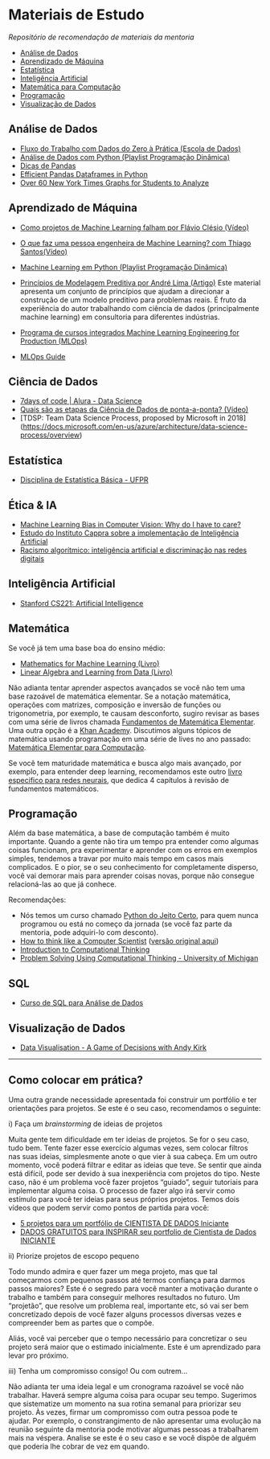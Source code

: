 # Materiais de Estudo
_Repositório de recomendação de materiais da mentoria_

* [Análise de Dados](#análise-de-dados)
* [Aprendizado de Máquina](#aprendizdo-de-máquina)
* [Estatística](#estatística)
* [Inteligência Artificial](#inteligência-artificial)
* [Matemática para Computação](#matemática)
* [Programação](#programação)
* [Visualização de Dados](#visualização-de-dados)

## Análise de Dados
- [Fluxo do Trabalho com Dados do Zero à Prática (Escola de Dados)](https://ok.org.br/publicacoes/)
- [Análise de Dados com Python (Playlist Programação Dinâmica)](https://www.youtube.com/watch?v=RlGOaSPFtXc&list=PL5TJqBvpXQv5N3iV68bGBkea0HjMk98lR)
- [Dicas de Pandas](https://www.youtube.com/watch?v=MVd1cs7TDgA&list=PL5TJqBvpXQv6SSsEgQrNwpOLTupXPuiMQ)
- [Efficient Pandas Dataframes in Python](https://www.youtube.com/watch?v=u4_c2LDi4b8)
- [Over 60 New York Times Graphs for Students to Analyze](https://www.nytimes.com/2020/06/10/learning/over-60-new-york-times-graphs-for-students-to-analyze.html)

## Aprendizado de Máquina
- [Como projetos de Machine Learning falham por Flávio Clésio (Vídeo)](https://www.youtube.com/watch?v=FsCa_tVAqfo)
- [O que faz uma pessoa engenheira de Machine Learning? com Thiago Santos(Vídeo)](https://youtu.be/BRhz6v-jfMM)
- [Machine Learning em Python (Playlist Programação Dinâmica)](https://www.youtube.com/watch?v=u8xgqvk16EA&list=PL5TJqBvpXQv5CBxLkdqmou_86syFK7U3Q)
- [Princípios de Modelagem Preditiva por André Lima (Artigo)](https://andlima.github.io/principios-preditiva)
Este material apresenta um conjunto de princípios que ajudam a direcionar a construção de um modelo preditivo para problemas reais. É fruto da experiência do autor trabalhando com ciência de dados (principalmente machine learning) em consultoria para diferentes indústrias.

- [Programa de cursos integrados Machine Learning Engineering for Production (MLOps)](https://pt.coursera.org/specializations/machine-learning-engineering-for-production-mlops)
- [MLOps Guide](https://mlops-guide.github.io)

## Ciência de Dados
- [7days of code | Alura - Data Science](https://7daysofcode.io/matricula/data-science)
- [Quais são as etapas da Ciência de Dados de ponta-a-ponta? (Vídeo)](https://www.youtube.com/watch?time_continue=6&v=cSEVa6TzAy0)
- [TDSP: Team Data Science Process, proposed by Microsoft in 2018] (https://docs.microsoft.com/en-us/azure/architecture/data-science-process/overview)

## Estatística
- [Disciplina de Estatística Básica - UFPR](https://www.youtube.com/playlist?list=PLQcLb-PUD9WNZnVBYDKEonioyJw3nEaOM)

## Ética & IA
- [Machine Learning Bias in Computer Vision: Why do I have to care?](https://www.youtube.com/watch?v=Jh5hvUVTMK4&t=1151s)
- [Estudo do Instituto Cappra sobre a implementação de Inteligência Artificial](https://static1.squarespace.com/static/5ba6af29a0cd27664cbd406b/t/61a661e084f995413d263924/1638294001867/Etica_IA_PT.pdf)
- [Racismo algorítmico: inteligência artificial e discriminação nas redes digitais ](https://www.amazon.com.br/dp/B09RMPZBRC)

## Inteligência Artificial
- [Stanford CS221: Artificial Intelligence](https://www.youtube.com/watch?v=J8Eh7RqggsU&list=PLoROMvodv4rO1NB9TD4iUZ3qghGEGtqNX&index=1)

## Matemática
Se você já tem uma base boa do ensino médio:
- [Mathematics for Machine Learning (Livro)](https://mml-book.github.io/)
- [Linear Algebra and Learning from Data (Livro)](https://math.mit.edu/~gs/learningfromdata/)

Não adianta tentar aprender aspectos avançados se você não tem uma base razoável de matemática elementar. Se a notação matemática, operações com matrizes, composição e inversão de funções ou trigonometria, por exemplo, te causam desconforto, sugiro revisar as bases com uma série de livros chamada [Fundamentos de Matemática Elementar](https://amzn.to/3bqrhGt). Uma outra opção é a [Khan Academy](https://pt.khanacademy.org/math).
Discutimos alguns tópicos de matemática usando programação em uma série de lives no ano passado: [Matemática Elementar para Computação](https://matematica.pgdinamica.com/).

Se você tem maturidade matemática e busca algo mais avançado, por exemplo, para entender deep learning, recomendamos este outro [livro especifico para redes neurais](https://www.deeplearningbook.org/), que dedica 4 capítulos à revisão de fundamentos matemáticos.

## Programação
Além da base matemática, a base de computação também é muito importante. Quando a gente não tira um tempo pra entender como algumas coisas funcionam, pra experimentar e aprender com os erros em exemplos simples, tendemos a travar por muito mais tempo em casos mais complicados. E o pior, se o seu conhecimento for completamente disperso, você vai demorar mais para aprender coisas novas, porque não consegue relacioná-las ao que já conhece. 

Recomendações:
- Nós temos um curso chamado [Python do Jeito Certo](http://go.pgdinamica.com/pythondojeitocerto), para quem nunca programou ou está no começo da jornada (se você faz parte da mentoria, pode adquiri-lo com desconto). 
- [How to think like a Computer Scientist](https://runestone.academy/ns/books/published/thinkcspy/index.html) ([versão original aqui](https://openbookproject.net/thinkcs/python/english3e/))
- [Introduction to Computational Thinking](https://computationalthinking.mit.edu/Spring21/)
- [Problem Solving Using Computational Thinking - University of Michigan](https://www.coursera.org/learn/compthinking)

## SQL
- [Curso de SQL para Análise de Dados](https://www.youtube.com/watch?v=BRPUA0EgS4I&list=PL5TJqBvpXQv5n1N15kcK1m9oKJm_cv-m6)

## Visualização de Dados
- [Data Visualisation - A Game of Decisions with Andy Kirk](https://www.youtube.com/watch?v=GVkXbQOzKNs)

--------

## Como colocar em prática?

Uma outra grande necessidade apresentada foi construir um portfólio e ter orientações para projetos. Se este é o seu caso, recomendamos o seguinte:

i) Faça um *brainstorming* de ideias de projetos

Muita gente tem dificuldade em ter ideias de projetos. Se for o seu caso, tudo bem. Tente fazer esse exercício algumas vezes, sem colocar filtros nas suas ideias, simplesmente anote o que vier à sua cabeça. Em um outro momento, você poderá filtrar e editar as ideias que teve. Se sentir que ainda está difícil, pode ser devido à sua inexperiência com projetos do tipo. Neste caso, não é um problema você fazer projetos “guiado”, seguir tutoriais para implementar alguma coisa. O processo de fazer algo irá servir como estímulo para você ter ideias para seus próprios projetos. Temos dois vídeos que podem servir como pontos de partida para você:

- [5 projetos para um portfólio de CIENTISTA DE DADOS Iniciante](https://youtu.be/a0nY4BQzxjA)
- [DADOS GRATUITOS para INSPIRAR seu portfolio de Cientista de Dados INICIANTE](https://youtu.be/Nj57VD3xKdk)

ii) Priorize projetos de escopo pequeno

Todo mundo admira e quer fazer um mega projeto, mas que tal começarmos com pequenos passos até termos confiança para darmos passos maiores? Este é o segredo para você manter a motivação durante o trabalho e também para conseguir melhores resultados no futuro. Um “projetão”, que resolve um problema real, importante etc, só vai ser bem concretizado depois de você fazer alguns processos diversas vezes e compreender bem as partes que o compõe.

Aliás, você vai perceber que o tempo necessário para concretizar o seu projeto será maior que o estimado inicialmente. Este é um aprendizado para levar pro próximo.

iii) Tenha um compromisso consigo! Ou com outrem...

Não adianta ter uma ideia legal e um cronograma razoável se você não trabalhar. Haverá sempre alguma coisa para ocupar seu tempo. Sugerimos que sistematize um momento na sua rotina semanal para priorizar seu projeto. Às vezes, firmar um compromisso com outra pessoa pode te ajudar. Por exemplo, o constrangimento de não apresentar uma evolução na reunião seguinte da mentoria pode motivar algumas pessoas a trabalharem mais na véspera. Analise se este é o seu caso e se você dispõe de alguém que poderia lhe cobrar de vez em quando.
